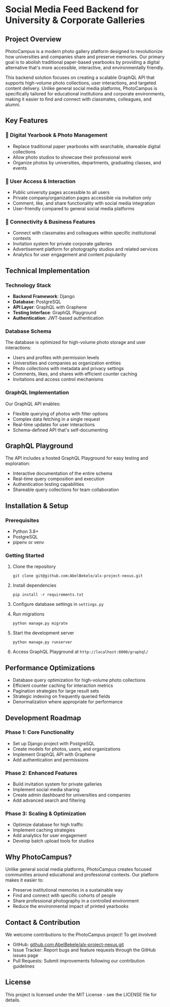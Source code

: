 
# Social Media Feed Backend for University & Corporate Galleries

## Project Overview

PhotoCampus is a modern photo gallery platform designed to revolutionize how universities and companies share and preserve memories. Our primary goal is to abolish traditional paper-based yearbooks by providing a digital alternative that's more accessible, interactive, and environmentally friendly.

This backend solution focuses on creating a scalable GraphQL API that supports high-volume photo collections, user interactions, and targeted content delivery. Unlike general social media platforms, PhotoCampus is specifically tailored for educational institutions and corporate environments, making it easier to find and connect with classmates, colleagues, and alumni.

## Key Features

### 📸 Digital Yearbook & Photo Management

-   Replace traditional paper yearbooks with searchable, shareable digital collections
-   Allow photo studios to showcase their professional work
-   Organize photos by universities, departments, graduating classes, and events

### 👥 User Access & Interaction

-   Public university pages accessible to all users
-   Private company/organization pages accessible via invitation only
-   Comment, like, and share functionality with social media integration
-   User-friendly compared to general social media platforms

### 🔄 Connectivity & Business Features

-   Connect with classmates and colleagues within specific institutional contexts
-   Invitation system for private corporate galleries
-   Advertisement platform for photography studios and related services
-   Analytics for user engagement and content popularity

## Technical Implementation

### Technology Stack

-   **Backend Framework**: Django
-   **Database**: PostgreSQL
-   **API Layer**: GraphQL with Graphene
-   **Testing Interface**: GraphQL Playground
-   **Authentication**: JWT-based authentication

### Database Schema

The database is optimized for high-volume photo storage and user interactions:

-   Users and profiles with permission levels
-   Universities and companies as organization entities
-   Photo collections with metadata and privacy settings
-   Comments, likes, and shares with efficient counter caching
-   Invitations and access control mechanisms

### GraphQL Implementation

Our GraphQL API enables:

-   Flexible querying of photos with filter options
-   Complex data fetching in a single request
-   Real-time updates for user interactions
-   Schema-defined API that's self-documenting


## GraphQL Playground

The API includes a hosted GraphQL Playground for easy testing and exploration:

-   Interactive documentation of the entire schema
-   Real-time query composition and execution
-   Authentication testing capabilities
-   Shareable query collections for team collaboration

## Installation & Setup

### Prerequisites

-   Python 3.8+
-   PostgreSQL
-   pipenv or venv

### Getting Started

1.  Clone the repository
    
    `git clone git@github.com:AbelBekele/alx-project-nexus.git`
    
2.  Install dependencies

    `pip install -r requirements.txt`
    
3.  Configure database settings in `settings.py`
5.  Run migrations
    
    `python manage.py migrate`
    
6.  Start the development server
    
    `python manage.py runserver`
    
7.  Access GraphQL Playground at `http://localhost:8000/graphql/`

## Performance Optimizations

-   Database query optimization for high-volume photo collections
-   Efficient counter caching for interaction metrics
-   Pagination strategies for large result sets
-   Strategic indexing on frequently queried fields
-   Denormalization where appropriate for performance

## Development Roadmap

### Phase 1: Core Functionality

-   Set up Django project with PostgreSQL
-   Create models for photos, users, and organizations
-   Implement GraphQL API with Graphene
-   Add authentication and permissions

### Phase 2: Enhanced Features

-   Build invitation system for private galleries
-   Implement social media sharing
-   Create admin dashboard for universities and companies
-   Add advanced search and filtering

### Phase 3: Scaling & Optimization

-   Optimize database for high traffic
-   Implement caching strategies
-   Add analytics for user engagement
-   Develop batch upload tools for studios

## Why PhotoCampus?

Unlike general social media platforms, PhotoCampus creates focused communities around educational and professional contexts. Our platform makes it easier to:

-   Preserve institutional memories in a sustainable way
-   Find and connect with specific cohorts of people
-   Share professional photography in a controlled environment
-   Reduce the environmental impact of printed yearbooks

## Contact & Contribution

We welcome contributions to the PhotoCampus project! To get involved:

-   GitHub: [github.com:AbelBekele/alx-project-nexus.git](https://github.com:AbelBekele/alx-project-nexus.git)
-   Issue Tracker: Report bugs and feature requests through the GitHub issues page
-   Pull Requests: Submit improvements following our contribution guidelines

## License

This project is licensed under the MIT License - see the LICENSE file for details.
